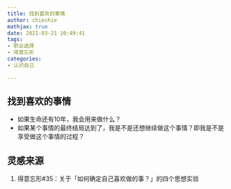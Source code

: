 ```yaml
---
title: 找到喜欢的事情
author: chiechie
mathjax: true
date: 2021-03-21 10:49:41
tags:
- 职业选择
- 得意忘形
categories:
- 认识自己

---
```



## 找到喜欢的事情

- 如果生命还有10年，我会用来做什么？
- 如果某个事情的最终结局达到了，我是不是还想继续做这个事情？即我是不是享受做这个事情的过程？



## 灵感来源
1. 得意忘形#35：关于「如何确定自己喜欢做的事？」的四个思想实验
